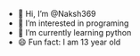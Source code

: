 - 👋 Hi, I’m @Naksh369
- 👀 I’m interested in programing
- 🌱 I’m currently learning python
- 😄 Fun fact: I am 13 year old

<!---
Naksh369/Naksh369 is a ✨ special ✨ repository because its `README.md` (this file) appears on your GitHub profile.
You can click the Preview link to take a look at your changes.
--->
